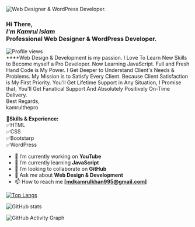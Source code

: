 ![**Web Designer & WordPress Developer.**](https://media-exp1.licdn.com/dms/image/C4E16AQG_IgbgROkn1Q/profile-displaybackgroundimage-shrink_350_1400/0/1635744085926?e=1641427200&v=beta&t=6-9usX9_FjxFbxKbgv8OluDWkmQ3OpYqiTlgyWpXk-M)

### Hi There,<br>***I'm Kamrul Islam***<br>**Professional Web Designer & WordPress Developer.**<br>
![Profile views](https://gpvc.arturio.dev/kamrulthepro)<br>
****Web Design & Development is my passion. I Love To Learn New Skills to Become myself a Pro Developer. Now Learning JavaScript. Full and Fresh Hand Code is My Power. I Get Deeper to Understand Client's Needs & Problems. My Mission is to Satisfy Every Client. Because Client Satisfaction is My First Priority. You'll Get Lifetime Support in Any Situation, I Promise that, You'll Get Fanatical Support And Absolutely Positively On-Time Delivery.<br>
Best Regards,<br>
kamrulthepro


🎡**Skills & Experience:**<br>
✅HTML<br>
✅CSS<br>
✅Bootstarp<br>
✅WordPress<br>

- 🔭 I’m currently working on **YouTube** 
- 🌱 I’m currently learning **JavaScript** 
- 👯 I’m looking to collaborate on **GitHub** 
- 💬 Ask me about **Web Design & Development** 
- 📫 How to reach me **[mdkamrulkhan995@gmail.com]**


<!-- [<img src='https://cdn.jsdelivr.net/npm/simple-icons@3.0.1/icons/github.svg' alt='github' height='40'>](https://github.com/kamrulthepro)  [<img src='https://cdn.jsdelivr.net/npm/simple-icons@3.0.1/icons/linkedin.svg' alt='linkedin' height='40'>](https://www.linkedin.com/in/kamrulthepro/)  [<img src='https://cdn.jsdelivr.net/npm/simple-icons@3.0.1/icons/facebook.svg' alt='facebook' height='40'>](https://www.facebook.com/kamrulthepro)  [<img src='https://cdn.jsdelivr.net/npm/simple-icons@3.0.1/icons/instagram.svg' alt='instagram' height='40'>](https://www.instagram.com/kamrul_the_pro/)  [<img src='https://cdn.jsdelivr.net/npm/simple-icons@3.0.1/icons/twitter.svg' alt='twitter' height='40'>](https://twitter.com/kamrul_the_pro)  [<img src='https://cdn.jsdelivr.net/npm/simple-icons@3.0.1/icons/codepen.svg' alt='codepen' height='40'>](https://codepen.io/kamrulthepro)   -->

<!-- <a href='https://archiveprogram.github.com/'><img src='https://raw.githubusercontent.com/acervenky/animated-github-badges/master/assets/acbadge.gif' width='40' height='40'></a> <a href='https://docs.github.com/en/developers'><img src='https://raw.githubusercontent.com/acervenky/animated-github-badges/master/assets/devbadge.gif' width='40' height='40'></a> <a href='https://github.com/pricing'><img src='https://raw.githubusercontent.com/acervenky/animated-github-badges/master/assets/pro.gif' width='40' height='40'></a> <a href='https://stars.github.com/'><img src='https://raw.githubusercontent.com/acervenky/animated-github-badges/master/assets/starbadge.gif' width='35' height='35'></a> <a href='https://docs.github.com/en/github/supporting-the-open-source-community-with-github-sponsors'><img src='https://raw.githubusercontent.com/acervenky/animated-github-badges/master/assets/sponsorbadge.gif' width='35' height='35'></a>  -->

[![Top Langs](https://github-readme-stats.vercel.app/api/top-langs/?username=kamrulthepro)](https://github.com/anuraghazra/github-readme-stats)

![GitHub stats](https://github-readme-stats.vercel.app/api?username=kamrulthepro&show_icons=true&count_private=true)  

![GitHub Activity Graph](https://activity-graph.herokuapp.com/graph?username=kamrulthepro)  

 
